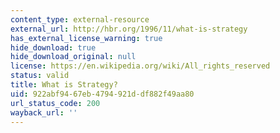 ```yaml
---
content_type: external-resource
external_url: http://hbr.org/1996/11/what-is-strategy
has_external_license_warning: true
hide_download: true
hide_download_original: null
license: https://en.wikipedia.org/wiki/All_rights_reserved
status: valid
title: What is Strategy?
uid: 922abf94-67eb-4794-921d-df882f49aa80
url_status_code: 200
wayback_url: ''
---
```

